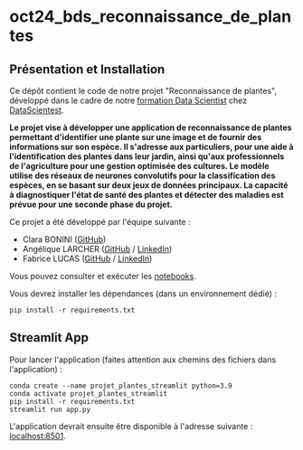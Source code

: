 # oct24_bds_reconnaissance_de_plantes

## Présentation et Installation

Ce dépôt contient le code de notre projet "Reconnaissance de plantes", développé dans le cadre de notre [formation Data Scientist](https://datascientest.com/formation-data-scientist) chez [DataScientest](https://datascientest.com/).

**Le projet vise à développer une application de reconnaissance de plantes permettant d'identifier une plante sur une image et de fournir des informations sur son espèce. Il s'adresse aux particuliers, pour une aide à l'identification des plantes dans leur jardin, ainsi qu'aux professionnels de l'agriculture pour une gestion optimisée des cultures. Le modèle utilise des réseaux de neurones convolutifs pour la classification des espèces, en se basant sur deux jeux de données principaux. La capacité à diagnostiquer l'état de santé des plantes et détecter des maladies est prévue pour une seconde phase du projet.**

Ce projet a été développé par l'équipe suivante :

- Clara BONINI ([GitHub](https://github.com/clara-bnn))
- Angélique LARCHER ([GitHub](https://github.com/angielx) / [LinkedIn](https://www.linkedin.com/in/ang%C3%A9lique-larcher-9664a412b/))
- Fabrice LUCAS ([GitHub](https://github.com/fabricelucas) / [LinkedIn](https://www.linkedin.com/in/fabrice-lucas-052b3163/))

Vous pouvez consulter et exécuter les [notebooks](./notebooks). 

Vous devrez installer les dépendances (dans un environnement dédié) :

```
pip install -r requirements.txt
```

## Streamlit App

Pour lancer l'application (faites attention aux chemins des fichiers dans l'application) :

```shell
conda create --name projet_plantes_streamlit python=3.9
conda activate projet_plantes_streamlit
pip install -r requirements.txt
streamlit run app.py
```

L'application devrait ensuite être disponible à l'adresse suivante : [localhost:8501](http://localhost:8501).